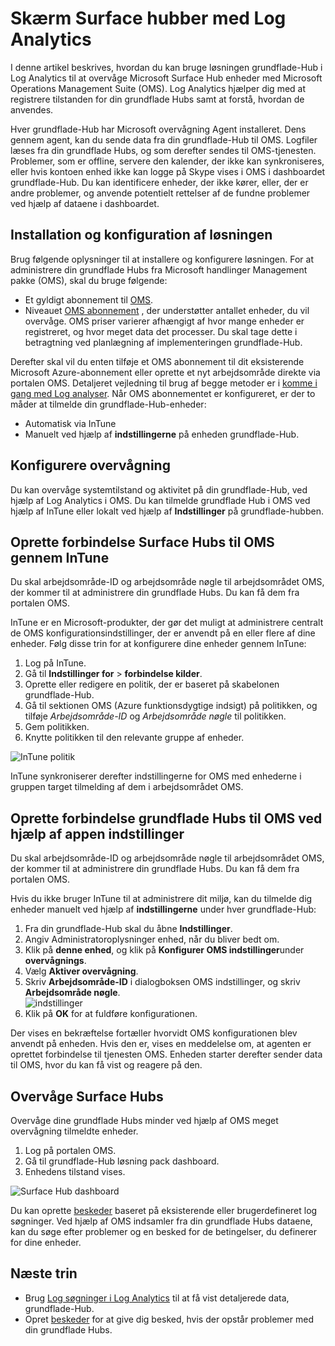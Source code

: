 <properties
    pageTitle="Overvåge Surface hubber med Log Analytics | Microsoft Azure"
    description="Du kan bruge løsningen grundflade-Hub til at registrere tilstanden for din grundflade Hubs og forstå, hvordan de anvendes."
    services="log-analytics"
    documentationCenter=""
    authors="bandersmsft"
    manager="jwhit"
    editor=""/>

<tags
    ms.service="log-analytics"
    ms.workload="na"
    ms.tgt_pltfrm="na"
    ms.devlang="na"
    ms.topic="article"
    ms.date="08/11/2016"
    ms.author="banders"/>

# <a name="monitor-surface-hubs-with-log-analytics"></a>Skærm Surface hubber med Log Analytics

I denne artikel beskrives, hvordan du kan bruge løsningen grundflade-Hub i Log Analytics til at overvåge Microsoft Surface Hub enheder med Microsoft Operations Management Suite (OMS). Log Analytics hjælper dig med at registrere tilstanden for din grundflade Hubs samt at forstå, hvordan de anvendes.

Hver grundflade-Hub har Microsoft overvågning Agent installeret. Dens gennem agent, kan du sende data fra din grundflade-Hub til OMS. Logfiler læses fra din grundflade Hubs, og som derefter sendes til OMS-tjenesten. Problemer, som er offline, servere den kalender, der ikke kan synkroniseres, eller hvis kontoen enhed ikke kan logge på Skype vises i OMS i dashboardet grundflade-Hub. Du kan identificere enheder, der ikke kører, eller, der er andre problemer, og anvende potentielt rettelser af de fundne problemer ved hjælp af dataene i dashboardet.


## <a name="installing-and-configuring-the-solution"></a>Installation og konfiguration af løsningen

Brug følgende oplysninger til at installere og konfigurere løsningen. For at administrere din grundflade Hubs fra Microsoft handlinger Management pakke (OMS), skal du bruge følgende:

- Et gyldigt abonnement til [OMS](http://www.microsoft.com/oms).
- Niveauet [OMS abonnement](https://azure.microsoft.com/pricing/details/log-analytics/) , der understøtter antallet enheder, du vil overvåge. OMS priser varierer afhængigt af hvor mange enheder er registreret, og hvor meget data det processer. Du skal tage dette i betragtning ved planlægning af implementeringen grundflade-Hub.

Derefter skal vil du enten tilføje et OMS abonnement til dit eksisterende Microsoft Azure-abonnement eller oprette et nyt arbejdsområde direkte via portalen OMS. Detaljeret vejledning til brug af begge metoder er i [komme i gang med Log analyser](log-analytics-get-started.md). Når OMS abonnementet er konfigureret, er der to måder at tilmelde din grundflade-Hub-enheder:

- Automatisk via InTune
- Manuelt ved hjælp af **indstillingerne** på enheden grundflade-Hub.

## <a name="set-up-monitoring"></a>Konfigurere overvågning

Du kan overvåge systemtilstand og aktivitet på din grundflade-Hub, ved hjælp af Log Analytics i OMS. Du kan tilmelde grundflade Hub i OMS ved hjælp af InTune eller lokalt ved hjælp af **Indstillinger** på grundflade-hubben.

## <a name="connect-surface-hubs-to-oms-through-intune"></a>Oprette forbindelse Surface Hubs til OMS gennem InTune

Du skal arbejdsområde-ID og arbejdsområde nøgle til arbejdsområdet OMS, der kommer til at administrere din grundflade Hubs. Du kan få dem fra portalen OMS.

InTune er en Microsoft-produkter, der gør det muligt at administrere centralt de OMS konfigurationsindstillinger, der er anvendt på en eller flere af dine enheder. Følg disse trin for at konfigurere dine enheder gennem InTune:

1. Log på InTune.
2. Gå til **Indstillinger for** > **forbindelse kilder**.
3. Oprette eller redigere en politik, der er baseret på skabelonen grundflade-Hub.
4. Gå til sektionen OMS (Azure funktionsdygtige indsigt) på politikken, og tilføje *Arbejdsområde-ID* og *Arbejdsområde nøgle* til politikken.
5. Gem politikken.
6. Knytte politikken til den relevante gruppe af enheder.

  ![InTune politik](./media/log-analytics-surface-hubs/intune.png)

InTune synkroniserer derefter indstillingerne for OMS med enhederne i gruppen target tilmelding af dem i arbejdsområdet OMS.

## <a name="connect-surface-hubs-to-oms-using-the-settings-app"></a>Oprette forbindelse grundflade Hubs til OMS ved hjælp af appen indstillinger

Du skal arbejdsområde-ID og arbejdsområde nøgle til arbejdsområdet OMS, der kommer til at administrere din grundflade Hubs. Du kan få dem fra portalen OMS.

Hvis du ikke bruger InTune til at administrere dit miljø, kan du tilmelde dig enheder manuelt ved hjælp af **indstillingerne** under hver grundflade-Hub:

1. Fra din grundflade-Hub skal du åbne **Indstillinger**.
2. Angiv Administratoroplysninger enhed, når du bliver bedt om.
3. Klik på **denne enhed**, og klik på **Konfigurer OMS indstillinger**under **overvågnings**.
4. Vælg **Aktiver overvågning**.
6. Skriv **Arbejdsområde-ID** i dialogboksen OMS indstillinger, og skriv **Arbejdsområde nøgle**.  
  ![indstillinger](./media/log-analytics-surface-hubs/settings.png)
7. Klik på **OK** for at fuldføre konfigurationen.

Der vises en bekræftelse fortæller hvorvidt OMS konfigurationen blev anvendt på enheden. Hvis den er, vises en meddelelse om, at agenten er oprettet forbindelse til tjenesten OMS. Enheden starter derefter sender data til OMS, hvor du kan få vist og reagere på den.

## <a name="monitor-surface-hubs"></a>Overvåge Surface Hubs

Overvåge dine grundflade Hubs minder ved hjælp af OMS meget overvågning tilmeldte enheder.

1. Log på portalen OMS.
2. Gå til grundflade-Hub løsning pack dashboard.
3. Enhedens tilstand vises.

  ![Surface Hub dashboard](./media/log-analytics-surface-hubs/surface-hub-dashboard.png)

Du kan oprette [beskeder](log-analytics-alerts.md) baseret på eksisterende eller brugerdefineret log søgninger. Ved hjælp af OMS indsamler fra din grundflade Hubs dataene, kan du søge efter problemer og en besked for de betingelser, du definerer for dine enheder.


## <a name="next-steps"></a>Næste trin

- Brug [Log søgninger i Log Analytics](log-analytics-log-searches.md) til at få vist detaljerede data, grundflade-Hub.
- Opret [beskeder](log-analytics-alerts.md) for at give dig besked, hvis der opstår problemer med din grundflade Hubs.
